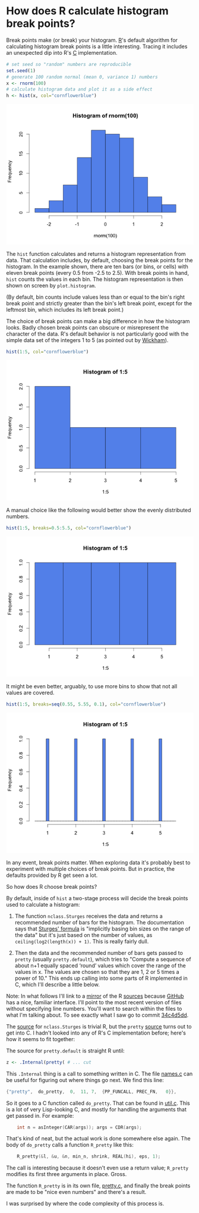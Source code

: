 # How does R calculate histogram break points?

Break points make (or break) your histogram. [R](http://www.r-project.org/)'s default algorithm for calculating histogram break points is a little interesting. Tracing it includes an unexpected dip into R's [C](http://en.wikipedia.org/wiki/C_%28programming_language%29) implementation.

```r
# set seed so "random" numbers are reproducible
set.seed(1)
# generate 100 random normal (mean 0, variance 1) numbers
x <- rnorm(100)
# calculate histogram data and plot it as a side effect
h <- hist(x, col="cornflowerblue")
```

![](histogram.png)

The `hist` function calculates and returns a histogram representation from data. That calculation includes, by default, choosing the break points for the histogram. In the example shown, there are ten bars (or bins, or cells) with eleven break points (every 0.5 from -2.5 to 2.5). With break points in hand, `hist` counts the values in each bin. The histogram representation is then shown on screen by `plot.histogram`.

(By default, bin counts include values less than or equal to the bin's right break point and strictly greater than the bin's left break point, except for the leftmost bin, which includes its left break point.)

The choice of break points can make a big difference in how the histogram looks. Badly chosen break points can obscure or misrepresent the character of the data. R's default behavior is not particularly good with the simple data set of the integers 1 to 5 (as pointed out by [Wickham](https://twitter.com/hadleywickham)).

```r
hist(1:5, col="cornflowerblue")
```

![](bad5.png)

A manual choice like the following would better show the evenly distributed numbers.

```r
hist(1:5, breaks=0.5:5.5, col="cornflowerblue")
```

![](good5.png)

It might be even better, arguably, to use more bins to show that not all values are covered.

```r
hist(1:5, breaks=seq(0.55, 5.55, 0.1), col="cornflowerblue")
```

![](better5.png)

In any event, break points matter. When exploring data it's probably best to experiment with multiple choices of break points. But in practice, the defaults provided by R get seen a lot.

So how does R choose break points?

By default, inside of `hist` a two-stage process will decide the break points used to calculate a histogram:

1. The function `nclass.Sturges` receives the data and returns a recommended number of bars for the histogram. The documentation says that [Sturges' formula](http://en.wikipedia.org/wiki/Histogram#Number_of_bins_and_width) is "implicitly basing bin sizes on the range of the data" but it's just based on the number of values, as `ceiling(log2(length(x)) + 1)`. This is really fairly dull.

2. Then the data and the recommended number of bars gets passed to `pretty` (usually `pretty.default`), which tries to "Compute a sequence of about n+1 equally spaced ‘round’ values which cover the range of the values in x. The values are chosen so that they are 1, 2 or 5 times a power of 10." This ends up calling into some parts of R implemented in C, which I'll describe a little below.

Note: In what follows I'll link to a [mirror](https://github.com/wch/r-source/tree/34c4d5dd3493863f6665f907dbad9bf1d800c0d4) of the R [sources](https://svn.r-project.org/R/) because [GitHub](https://github.com/) has a nice, familiar interface. I'll point to the most recent version of files without specifying line numbers. You'll want to search within the files to what I'm talking about. To see exactly what I saw go to commit [34c4d5dd](https://github.com/wch/r-source/tree/34c4d5dd3493863f6665f907dbad9bf1d800c0d4).

The [source](https://github.com/wch/r-source/blob/trunk/src/library/grDevices/R/calc.R) for `nclass.Sturges` is trivial R, but the `pretty` [source](https://github.com/wch/r-source/blob/trunk/src/library/base/R/pretty.R) turns out to get into C. I hadn't looked into any of R's C implementation before; here's how it seems to fit together:

The source for `pretty.default` is straight R until:

```r
z <- .Internal(pretty( # ... cut
```

This `.Internal` thing is a call to something written in C. The file [names.c](https://github.com/wch/r-source/blob/trunk/src/main/names.c) can be useful for figuring out where things go next. We find this line:

```c
{"pretty",	do_pretty, 	0,	11,	7,	{PP_FUNCALL, PREC_FN,	0}},
```

So it goes to a C function called `do_pretty`. That can be found in [util.c](https://github.com/wch/r-source/blob/trunk/src/main/util.c). This is a lot of very Lisp-looking C, and mostly for handling the arguments that get passed in. For example:

```c
    int n = asInteger(CAR(args)); args = CDR(args);
```

That's kind of neat, but the actual work is done somewhere else again. The body of `do_pretty` calls a function `R_pretty` like this:

```c
    R_pretty(&l, &u, &n, min_n, shrink, REAL(hi), eps, 1);
```

The call is interesting because it doesn't even use a return value; `R_pretty` modifies its first three arguments in place. Gross.

The function `R_pretty` is in its own file, [pretty.c](https://github.com/wch/r-source/blob/trunk/src/appl/pretty.c), and finally the break points are made to be "nice even numbers" and there's a result.

I was surprised by where the code complexity of this process is.
